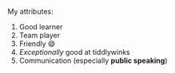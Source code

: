 My attributes:

1. Good learner
2. Team player
3. Friendly :smile:
4. _Exceptionally_ good at tiddlywinks
5. Communication (especially **public speaking**)
